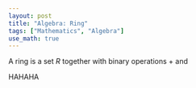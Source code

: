 ```yaml
---
layout: post
title: "Algebra: Ring"
tags: ["Mathematics", "Algebra"]
use_math: true
---
```


A ring is a set $R$ together with binary operations $+$ and 

HAHAHA
